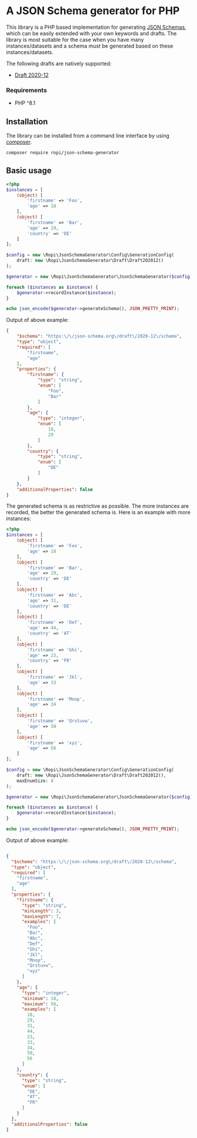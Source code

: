 # A JSON Schema generator for PHP

This library is a PHP based implementation for generating [JSON Schemas](https://json-schema.org/), which can be easily extended with your own keywords and drafts.
The library is most suitable for the case when you have many instances/datasets and a schema must be generated based on these instances/datasets.

The following drafts are natively supported:
* [Draft 2020-12](https://json-schema.org/draft/2020-12/json-schema-validation.html)

### Requirements
* PHP ^8.1
## Installation
The library can be installed from a command line interface by using [composer](https://getcomposer.org/).

```
composer require ropi/json-schema-generator
```

## Basic usage
```php
<?php
$instances = [
    (object) [
        'firstname' => 'Foo',
        'age' => 18
    ],
    (object) [
        'firstname' => 'Bar',
        'age' => 29,
        'country' => 'DE'
    ]
];

$config = new \Ropi\JsonSchemaGenerator\Config\GenerationConfig(
    draft: new \Ropi\JsonSchemaGenerator\Draft\Draft202012()
);

$generator = new \Ropi\JsonSchemaGenerator\JsonSchemaGenerator($config);

foreach ($instances as $instance) {
    $generator->recordInstance($instance);
}

echo json_encode($generator->generateSchema(), JSON_PRETTY_PRINT);
```
Output of above example: 
```json
{
    "$schema": "https:\/\/json-schema.org\/draft\/2020-12\/schema",
    "type": "object",
    "required": [
        "firstname",
        "age"
    ],
    "properties": {
        "firstname": {
            "type": "string",
            "enum": [
                "Foo",
                "Bar"
            ]
        },
        "age": {
            "type": "integer",
            "enum": [
                18,
                29
            ]
        },
        "country": {
            "type": "string",
            "enum": [
                "DE"
            ]
        }
    },
    "additionalProperties": false
}
```
The generated schema is as restrictive as possible. The more instances are recorded, the better the generated schema is.
Here is an example with more instances:
```php
<?php
$instances = [
    (object) [
        'firstname' => 'Foo',
        'age' => 18
    ],
    (object) [
        'firstname' => 'Bar',
        'age' => 29,
        'country' => 'DE'
    ],
    (object) [
        'firstname' => 'Abc',
        'age' => 31,
        'country' => 'DE'
    ],
    (object) [
        'firstname' => 'Def',
        'age' => 44,
        'country' => 'AT'
    ],
    (object) [
        'firstname' => 'Ghi',
        'age' => 23,
        'country' => 'FR'
    ],
    (object) [
        'firstname' => 'Jkl',
        'age' => 33
    ],
    (object) [
        'firstname' => 'Mnop',
        'age' => 34
    ],
    (object) [
        'firstname' => 'Qrstuvw',
        'age' => 50
    ],
    (object) [
        'firstname' => 'xyz',
        'age' => 56
    ]
];

$config = new \Ropi\JsonSchemaGenerator\Config\GenerationConfig(
    draft: new \Ropi\JsonSchemaGenerator\Draft\Draft202012(),
    maxEnumSize: 8
);

$generator = new \Ropi\JsonSchemaGenerator\JsonSchemaGenerator($config);

foreach ($instances as $instance) {
    $generator->recordInstance($instance);
}

echo json_encode($generator->generateSchema(), JSON_PRETTY_PRINT);
```
Output of above example:
```json

{
  "$schema": "https:\/\/json-schema.org\/draft\/2020-12\/schema",
  "type": "object",
  "required": [
    "firstname",
    "age"
  ],
  "properties": {
    "firstname": {
      "type": "string",
      "minLength": 3,
      "maxLength": 7,
      "examples": [
        "Foo",
        "Bar",
        "Abc",
        "Def",
        "Ghi",
        "Jkl",
        "Mnop",
        "Qrstuvw",
        "xyz"
      ]
    },
    "age": {
      "type": "integer",
      "minimum": 18,
      "maximum": 56,
      "examples": [
        18,
        29,
        31,
        44,
        23,
        33,
        34,
        50,
        56
      ]
    },
    "country": {
      "type": "string",
      "enum": [
        "DE",
        "AT",
        "FR"
      ]
    }
  },
  "additionalProperties": false
}
```